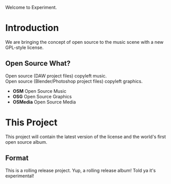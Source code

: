 Welcome to Experiment.

# Introduction
We are bringing the concept of open source to the music scene with a new GPL-style license.

## Open Source What?
Open source (DAW project files) copyleft music.  
Open source (Blender/Photoshop project files) copyleft graphics.

- **OSM** Open Source Music
- **OSG** Open Source Graphics
- **OSMedia** Open Source Media

# This Project
This project will contain the latest version of the license and the world's first open source album. 

## Format
This is a rolling release project. Yup, a rolling release album! Told ya it's experimental!